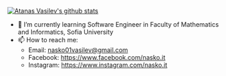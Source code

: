 [![Atanas Vasilev's github stats](https://github-readme-stats.vercel.app/api?username=NaskoVasilev&count_private=true&show_icons=true)](https://github.com/anuraghazra/github-readme-stats)

- 🌱 I’m currently learning Software Engineer in Faculty of Mathematics and Informatics, Sofia University
- 📫 How to reach me:
   - Email: nasko01vasilev@gmail.com
   - Facebook: https://www.facebook.com/nasko.it
   - Instagram: https://www.instagram.com/nasko.it
